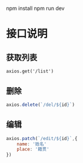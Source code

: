 #
npm install
npm run dev


# 接口说明



## 获取列表
```javascropt
axios.get('/list')
```

## 删除 

```javascript
axios.delete(`/del/${id}`)
```

## 编辑

```javascript
axios.patch(`/edit/${id}`,{
    name: '姓名'
    place: '籍贯'
})